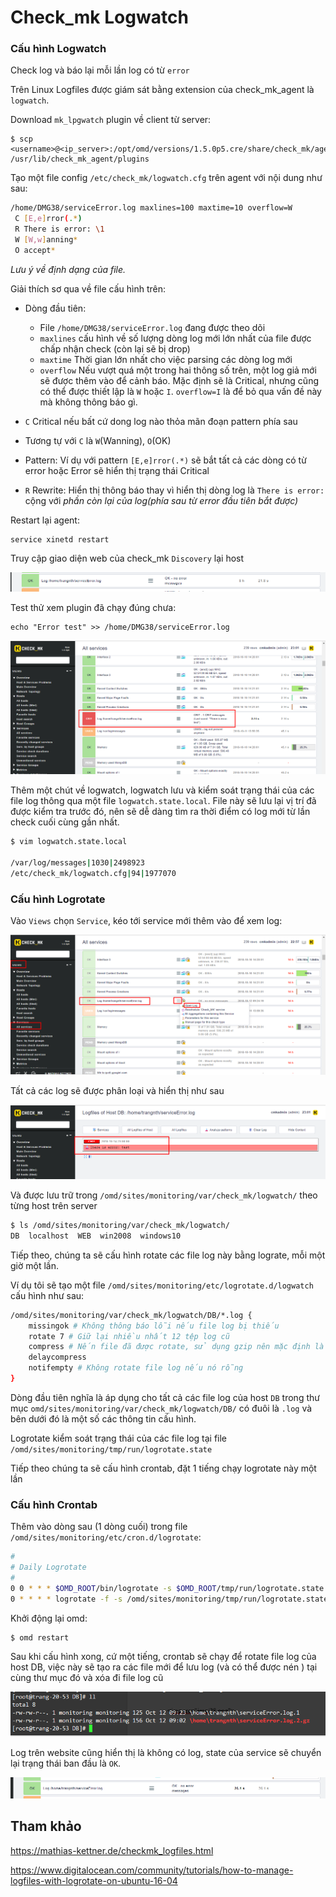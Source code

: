 # Check_mk Logwatch

### Cấu hình Logwatch

Check log và báo lại mỗi lần log có từ `error`

Trên Linux Logfiles được giám sát bằng extension của check_mk_agent là `logwatch`.

Download `mk_lpgwatch` plugin về client từ server:

	$ scp <username>@<ip_server>:/opt/omd/versions/1.5.0p5.cre/share/check_mk/agents/plugins/mk_logwatch /usr/lib/check_mk_agent/plugins

Tạo một file config `/etc/check_mk/logwatch.cfg` trên agent với nội dung như sau:

```sh
/home/DMG38/serviceError.log maxlines=100 maxtime=10 overflow=W
 C [E,e]rror(.*)
 R There is error: \1
 W [W,w]anning*
 O accept*
```

*Lưu ý về định dạng của file.*

Giải thích sơ qua về file cấu hình trên:

* Dòng đầu tiên: 
	* File `/home/DMG38/serviceError.log`  đang được theo dõi
	* `maxlines` cấu hình về số lượng dòng log mới lớn nhất của file được chấp nhận check (còn lại sẽ bị drop) 
	* `maxtime` Thời gian lớn nhất cho việc parsing các dòng log mới
	* `overflow` Nếu vượt quá một trong hai thông số trên, một log giả mới sẽ được thêm vào để cảnh báo. Mặc định sẽ là Critical, nhưng cũng có thể được thiết lập là `W` hoặc `I`. `overflow=I` là để bỏ qua vấn đề này mà không thông báo gì.

* `C` Critical nếu bất cứ dong log nào thỏa mãn đoạn pattern phía sau
* Tương tự với `C` là `W`(Wanning), `O`(OK)
* Pattern: Ví dụ với pattern `[E,e]rror(.*)` sẽ bắt tất cả các dòng có từ error hoặc Error sẽ hiển thị trạng thái Critical
* `R` Rewrite: Hiển thị thông báo thay vì hiển thị dòng log là `There is error: ` cộng với *phần còn lại của log(phía sau từ error đầu tiên bắt được)*

Restart lại agent:

	service xinetd restart

Truy cập giao diện web của check_mk `Discovery` lại host

<img src="img/23.png">

Test thử xem plugin đã chạy đúng chưa:

	echo "Error test" >> /home/DMG38/serviceError.log

<img src="img/25.png">

Thêm một chút về logwatch, logwatch lưu và kiểm soát trạng thái của các file log thông qua một file `logwatch.state.local`. File này sẽ lưu lại vị trí đã được kiểm tra trước đó, nên sẽ dễ dàng tìm ra thời điểm có log mới từ lần check cuối cùng gần nhất.

```sh
$ vim logwatch.state.local

/var/log/messages|1030|2498923
/etc/check_mk/logwatch.cfg|94|1977070
```

### Cấu hình Logrotate

Vào `Views` chọn `Service`, kéo tới service mới thêm vào để xem log:

<img src="img/24.png">

Tất cả các log sẽ được phân loại và hiển thị như sau

<img src="img/26.png">

Và được lưu trữ trong `/omd/sites/monitoring/var/check_mk/logwatch/` theo từng host trên server 

```sh
$ ls /omd/sites/monitoring/var/check_mk/logwatch/
DB  localhost  WEB  win2008  windows10
```

Tiếp theo, chúng ta sẽ cấu hình rotate các file log này bằng lograte, mỗi một giờ một lần.

Ví dụ tôi sẽ tạo một file `/omd/sites/monitoring/etc/logrotate.d/logwatch` cấu hình như sau:

```sh
/omd/sites/monitoring/var/check_mk/logwatch/DB/*.log {
    missingok # Không thông báo lỗi nếu file log bị thiếu
    rotate 7 # Giữ lại nhiều nhất 12 tệp log cũ
    compress # Nến file đã được rotate, sử dụng gzip nên mặc định là file .gz/
    delaycompress
    notifempty # Không rotate file log nếu nó rỗng
}
```

Dòng đầu tiên nghĩa là áp dụng cho tất cả các file log của host `DB` trong thư mục `omd/sites/monitoring/var/check_mk/logwatch/DB/` có đuôi là `.log` và bên dưới đó là một số các thông tin cấu hình.

Logrotate kiểm soát trạng thái của các file log tại file `/omd/sites/monitoring/tmp/run/logrotate.state`

Tiếp theo chúng ta sẽ cấu hình crontab, đặt 1 tiếng chạy logrotate này một lần


### Cấu hình Crontab

Thêm vào dòng sau (1 dòng cuối) trong file `/omd/sites/monitoring/etc/cron.d/logrotate`:

```sh
#
# Daily Logrotate
#
0 0 * * * $OMD_ROOT/bin/logrotate -s $OMD_ROOT/tmp/run/logrotate.state $OMD_ROOT/etc/logrotate.conf >/dev/null 2>&1
0 * * * * logrotate -f -s /omd/sites/monitoring/tmp/run/logrotate.state /omd/sites/monitoring/etc/logrotate.d/logwatch > /dev/null 2>&1
```

Khởi động lại omd:

	$ omd restart 

Sau khi cấu hình xong, cứ một tiếng, crontab sẽ chạy để rotate file log của host DB, việc này sẽ tạo ra các file mới để lưu log (và có thể được nén ) tại cùng thư mục đó và xóa đi file log cũ

<img src="img/29.png">

Log trên website cũng hiển thị là không có log, state của service sẽ chuyển lại trạng thái ban đầu là `OK`.

<img src="img/28.png">


## Tham khảo

https://mathias-kettner.de/checkmk_logfiles.html

https://www.digitalocean.com/community/tutorials/how-to-manage-logfiles-with-logrotate-on-ubuntu-16-04